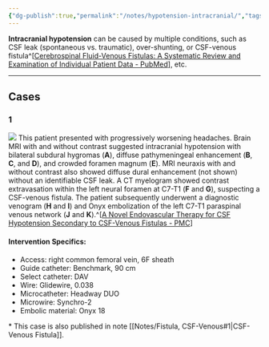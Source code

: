 ```yaml
---
{"dg-publish":true,"permalink":"/notes/hypotension-intracranial/","tags":["DSA","Onyx"],"created":"2023-10-20T13:00:55.899-07:00","updated":"2023-11-02T11:02:07.266-07:00"}
---
```


**Intracranial hypotension** can be caused by multiple conditions, such as CSF leak (spontaneous vs. traumatic), over-shunting, or CSF-venous fistula^[[Cerebrospinal Fluid-Venous Fistulas: A Systematic Review and Examination of Individual Patient Data - PubMed](https://pubmed.ncbi.nlm.nih.gov/33438744/)], etc. 

---

## Cases

### 1

![](https://i.imgur.com/ZozOhHe.jpg)
This patient presented with progressively worsening headaches. Brain MRI with and without contrast suggested intracranial hypotension with bilateral subdural hygromas (**A**), diffuse pathymeningeal enhancement (**B**, **C**, and **D**), and crowded foramen magnum (**E**). MRI neuraxis with and without contrast also showed diffuse dural enhancement (not shown) without an identifiable CSF leak. A CT myelogram showed contrast extravasation within the left neural foramen at C7-T1 (**F** and **G**), suspecting a CSF-venous fistula. The patient subsequently underwent a diagnostic venogram (**H** and **I**) and Onyx embolization of the left C7-T1 paraspinal venous network (**J** and **K**).^[[A Novel Endovascular Therapy for CSF Hypotension Secondary to CSF-Venous Fistulas - PMC](https://www.ncbi.nlm.nih.gov/pmc/articles/PMC8115355/)]

#### Intervention Specifics:

- Access: right common femoral vein, 6F sheath
- Guide catheter: Benchmark, 90 cm
- Select catheter: DAV
- Wire: Glidewire, 0.038
- Microcatheter: Headway DUO
- Microwire: Synchro-2
- Embolic material: Onyx 18

\* This case is also published in note [[Notes/Fistula, CSF-Venous#1\|CSF-Venous Fistula]].